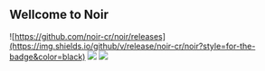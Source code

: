 ## Wellcome to Noir

![https://github.com/noir-cr/noir/releases](https://img.shields.io/github/v/release/noir-cr/noir?style=for-the-badge&color=black)
![](https://img.shields.io/github/stars/noir-cr?style=for-the-badge)
![](https://img.shields.io/badge/Crystal-000000?style=for-the-badge&logo=crystal&logoColor=white)
